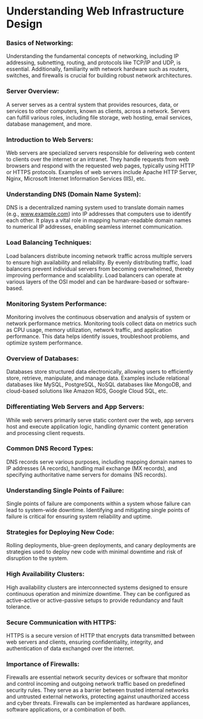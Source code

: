 # Understanding Web Infrastructure Design

### Basics of Networking:

Understanding the fundamental concepts of networking, including IP addressing, subnetting, routing, and protocols like TCP/IP and UDP, is essential. Additionally, familiarity with network hardware such as routers, switches, and firewalls is crucial for building robust network architectures.

### Server Overview:

A server serves as a central system that provides resources, data, or services to other computers, known as clients, across a network. Servers can fulfill various roles, including file storage, web hosting, email services, database management, and more.

### Introduction to Web Servers:

Web servers are specialized servers responsible for delivering web content to clients over the internet or an intranet. They handle requests from web browsers and respond with the requested web pages, typically using HTTP or HTTPS protocols. Examples of web servers include Apache HTTP Server, Nginx, Microsoft Internet Information Services (IIS), etc.

### Understanding DNS (Domain Name System):

DNS is a decentralized naming system used to translate domain names (e.g., www.example.com) into IP addresses that computers use to identify each other. It plays a vital role in mapping human-readable domain names to numerical IP addresses, enabling seamless internet communication.

### Load Balancing Techniques:

Load balancers distribute incoming network traffic across multiple servers to ensure high availability and reliability. By evenly distributing traffic, load balancers prevent individual servers from becoming overwhelmed, thereby improving performance and scalability. Load balancers can operate at various layers of the OSI model and can be hardware-based or software-based.

### Monitoring System Performance:

Monitoring involves the continuous observation and analysis of system or network performance metrics. Monitoring tools collect data on metrics such as CPU usage, memory utilization, network traffic, and application performance. This data helps identify issues, troubleshoot problems, and optimize system performance.

### Overview of Databases:

Databases store structured data electronically, allowing users to efficiently store, retrieve, manipulate, and manage data. Examples include relational databases like MySQL, PostgreSQL, NoSQL databases like MongoDB, and cloud-based solutions like Amazon RDS, Google Cloud SQL, etc.

### Differentiating Web Servers and App Servers:

While web servers primarily serve static content over the web, app servers host and execute application logic, handling dynamic content generation and processing client requests.

### Common DNS Record Types:

DNS records serve various purposes, including mapping domain names to IP addresses (A records), handling mail exchange (MX records), and specifying authoritative name servers for domains (NS records).

### Understanding Single Points of Failure:

Single points of failure are components within a system whose failure can lead to system-wide downtime. Identifying and mitigating single points of failure is critical for ensuring system reliability and uptime.

### Strategies for Deploying New Code:

Rolling deployments, blue-green deployments, and canary deployments are strategies used to deploy new code with minimal downtime and risk of disruption to the system.

### High Availability Clusters:

High availability clusters are interconnected systems designed to ensure continuous operation and minimize downtime. They can be configured as active-active or active-passive setups to provide redundancy and fault tolerance.

### Secure Communication with HTTPS:

HTTPS is a secure version of HTTP that encrypts data transmitted between web servers and clients, ensuring confidentiality, integrity, and authentication of data exchanged over the internet.

### Importance of Firewalls:

Firewalls are essential network security devices or software that monitor and control incoming and outgoing network traffic based on predefined security rules. They serve as a barrier between trusted internal networks and untrusted external networks, protecting against unauthorized access and cyber threats. Firewalls can be implemented as hardware appliances, software applications, or a combination of both.